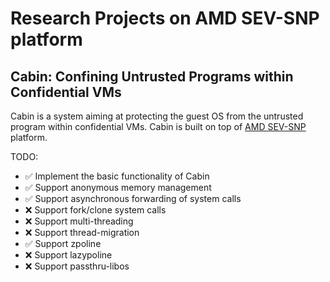 # Research Projects on AMD SEV-SNP platform

## Cabin: Confining Untrusted Programs within Confidential VMs

Cabin is a system aiming at protecting the guest OS from the untrusted program within confidential VMs. Cabin is built on top of [AMD SEV-SNP](https://developer.amd.com/sev/) platform.

TODO:

- ✅ Implement the basic functionality of Cabin
- ✅ Support anonymous memory management
- ✅ Support asynchronous forwarding of system calls
- ❌ Support fork/clone system calls
- ❌ Support multi-threading
- ❌ Support thread-migration
- ✅ Support zpoline
- ❌ Support lazypoline
- ❌ Support passthru-libos
